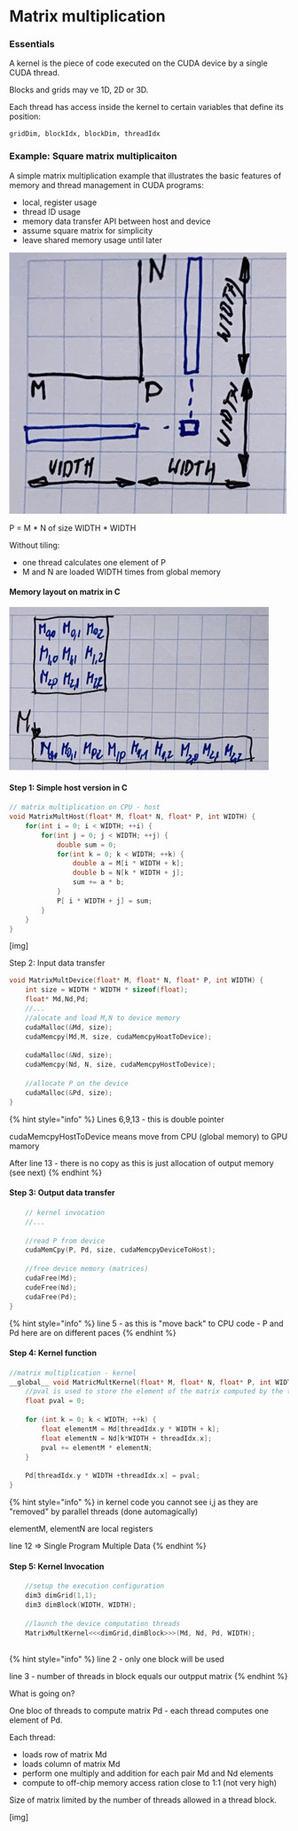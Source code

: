 # Matrix multiplication

### Essentials

A kernel is the piece of code executed on the CUDA device by a single CUDA thread.

Blocks and grids may ve 1D, 2D or 3D.

Each thread has access inside the kernel to certain variables that define its position:

```text
gridDim, blockIdx, blockDim, threadIdx
```



### Example: Square matrix multiplicaiton

A simple matrix multiplication example that illustrates the basic features of memory and thread management in CUDA programs:

* local, register usage
* thread ID usage
* memory data transfer API between host and device
* assume square matrix for simplicity
* leave shared memory usage until later



![](../.gitbook/assets/matrix1.jpeg)

P = M \* N of size WIDTH \* WIDTH

Without tiling:

* one thread calculates one element of P
* M and N are loaded WIDTH times from global memory



#### Memory layout on matrix in C

![memory layout in C](../.gitbook/assets/matrix2.jpeg)



#### Step 1: Simple host version in C



```c
// matrix multiplication on CPU - host
void MatrixMultHost(float* M, float* N, float* P, int WIDTH) {
    for(int i = 0; i < WIDTH; ++i) {
        for(int j = 0; j < WIDTH; ++j) {
            double sum = 0;
            for(int k = 0; k < WIDTH; ++k) {
                double a = M[i * WIDTH + k];
                double b = N[k * WIDTH + j];
                sum += a * b;
            }
            P[ i * WIDTH + j] = sum; 
        }
    }
}
```

\[img\]

Step 2: Input data transfer

```c
void MatrixMultDevice(float* M, float* N, float* P, int WIDTH) {
    int size = WIDTH * WIDTH * sizeof(float);
    float* Md,Nd,Pd;
    //...
    //alocate and load M,N to device memory
    cudaMalloc(&Md, size);
    cudaMemcpy(Md,M, size, cudaMemcpyHoatToDevice);
    
    cudaMalloc(&Nd, size);
    cudaMemcpy(Nd, N, size, cudaMemcpyHostToDevice);
    
    //allocate P on the device
    cudaMalloc(&Pd, size);    
}
```

{% hint style="info" %}
Lines 6,9,13 - this is double pointer

cudaMemcpyHostToDevice means move from CPU \(global memory\) to GPU mamory

After line 13 - there is no copy as this is just allocation of output memory \(see next\)
{% endhint %}



#### Step 3: Output data transfer

```c
    // kernel invocation
    //...
    
    //read P from device
    cudaMemCpy(P, Pd, size, cudaMemcpyDeviceToHost);
    
    //free device memory (matrices)
    cudaFree(Md);
    cudeFree(Nd);
    cudaFree(Pd);
}
```



{% hint style="info" %}
line 5 - as this is "move back" to CPU code - P and Pd here are on different paces
{% endhint %}

#### Step 4: Kernel function



```c
//matrix multiplication - kernel
__global__ void MatricMultKernel(float* M, float* N, float* P, int WIDTH) {
    //pval is used to store the element of the matrix computed by the thread
    float pval = 0;
    
    for (int k = 0; k < WIDTH; ++k) {
        float elementM = Md[threadIdx.y * WIDTH + k];
        float elementN = Nd[k*WIDTH + threadIdx.x];
        pval += elementM * elementN;
    }
    
    Pd[threadIdx.y * WIDTH +threadIdx.x] = pval;
}
```

{% hint style="info" %}
in kernel code you cannot see i,j as they are "removed" by parallel threads \(done automagically\)

elementM, elementN  are local registers 

line 12 =&gt; Single Program Multiple Data
{% endhint %}



#### Step 5: Kernel Invocation

```c
    //setup the execution configuration
    dim3 dimGrid(1,1);
    dim3 dimBlock(WIDTH, WIDTH);
    
    //launch the device computation threads
    MatrixMultKernel<<<dimGrid,dimBlock>>>(Md, Nd, Pd, WIDTH);
    
```

{% hint style="info" %}
line 2 - only one block will be used

line 3 - number of threads in block equals our outpput matrix
{% endhint %}



What is going on?

One bloc of threads to compute matrix Pd - each thread computes one element of Pd.

Each thread:

* loads row of matrix Md
* loads column of matrix Md
* perform one multiply and addition for each pair Md and Nd elements
* compute to off-chip memory access ration close to 1:1 \(not very high\)

Size of matrix limited by the number of threads allowed in a thread block.

 

\[img\]





























